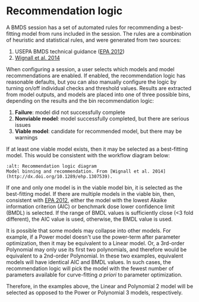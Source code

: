 # Recommendation logic

A BMDS session has a set of automated rules for recommending a best-fitting model from runs included in the session. The rules are a combination of heuristic and statistical rules, and were generated from two sources:

1. USEPA BMDS technical guidance ([EPA 2012](https://www.epa.gov/risk/benchmark-dose-technical-guidance))
2. [Wignall et al. 2014](http://dx.doi.org/10.1289/ehp.1307539)

When configuring a session, a user selects which models and model recommendations are enabled. If enabled, the recommendation logic has reasonable defaults, but you can also manually configure the logic by turning on/off individual checks and threshold values. Results are extracted from model outputs, and models are placed into one of three possible bins, depending on the results and the bin recommendation logic:

1. **Failure**: model did not successfully complete
2. **Nonviable model**: model successfully completed, but there are serious issues
3. **Viable model**: candidate for recommended model, but there may be warnings

If at least one viable model exists, then it may be selected as a best-fitting model. This would be consistent with the workflow diagram below:

```{figure} _static/img/logic.png
:alt: Recommendation logic diagram
Model binning and recommendation. From [Wignall et al. 2014](http://dx.doi.org/10.1289/ehp.1307539).
```

If one and only one model is in the viable model bin, it is selected as the best-fitting model. If there are multiple models in the viable bin, then, consistent with [EPA 2012](https://www.epa.gov/risk/benchmark-dose-technical-guidance), either the model with the lowest Akaike information criterion (AIC) or benchmark dose lower confidence limit (BMDL) is selected. If the range of BMDL values is sufficiently close (<3 fold different), the AIC value is used, otherwise, the BMDL value is used.

It is possible that some models may collapse into other models. For example, if a Power model doesn't use the power-term after parameter optimization, then it may be equivalent to a Linear model. Or, a 3rd-order Polynomial may only use its first two polynomials, and therefore would be equivalent to a 2nd-order Polynomial. In these two examples, equivalent models will have identical AIC and BMDL values. In such cases, the recommendation logic will pick the model with the fewest number of parameters available for curve-fitting *a priori* to parameter optimization.

Therefore, in the examples above, the Linear and Polynomial 2 model will be selected as opposed to the Power or Polynomial 3 models, respectively.
